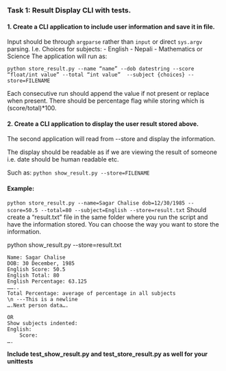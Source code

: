 ### Task 1: Result Display CLI with tests.

#### 1. Create a CLI application to include user information and save it in file.

Input should be through `argparse` rather than `input` or direct `sys.argv` parsing.
I.e.
Choices for subjects: 
    - English
    - Nepali
    - Mathematics or Science
The application will run as:

`python store_result.py --name “name” --dob datestring --score “float/int value” --total “int value”  --subject {choices} --store=FILENAME`

Each consecutive run should append the value if not present or replace when present.
There should be percentage flag while storing which is (score/total)*100.


#### 2. Create a CLI application to display the user result stored above.

The second application will read from --store and display the information.

The display should be readable as if we are viewing the result of someone i.e. date should be human readable etc.

Such as:
`python show_result.py --store=FILENAME`


#### Example:

`python store_result.py --name=Sagar Chalise dob=12/30/1985 --score=50.5 --total=80 --subject=English --store=result.txt`
Should create a “result.txt” file in the same folder where you run the script and have the information stored. You can choose the way you want to store the information.

python show_result.py --store=result.txt

```
Name: Sagar Chalise
DOB: 30 December, 1985
English Score: 50.5
English Total: 80
English Percentage: 63.125
……..
Total Percentage: average of percentage in all subjects
\n ---This is a newline
….Next person data….

OR
Show subjects indented:
English:
    Score:
….
```

**Include test_show_result.py and test_store_result.py as well for your unittests**
